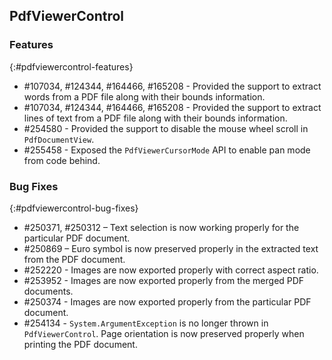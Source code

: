## PdfViewerControl

### Features
{:#pdfviewercontrol-features}

* \#107034, \#124344, \#164466, \#165208 - Provided the support to extract words from a PDF file along with their bounds information.
* \#107034, \#124344, \#164466, \#165208 - Provided the support to extract lines of text from a PDF file along with their bounds information.
* \#254580 - Provided the support to disable the mouse wheel scroll in `PdfDocumentView`.
* \#255458 - Exposed the `PdfViewerCursorMode` API to enable pan mode from code behind.

### Bug Fixes
{:#pdfviewercontrol-bug-fixes} 

* \#250371, \#250312 – Text selection is now working properly for the particular PDF document.
* \#250869 – Euro symbol is now preserved properly in the extracted text from the PDF document.
* \#252220 - Images are now exported properly with correct aspect ratio.
* \#253952 - Images are now exported properly from the merged PDF documents.
* \#250374 - Images are now exported properly from the particular PDF document.
* \#254134 - `System.ArgumentException` is no longer thrown in `PdfViewerControl`.
Page orientation is now preserved properly when printing the PDF document.